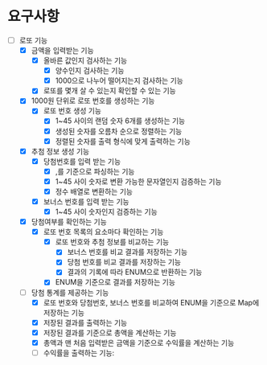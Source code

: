 # 요구사항
- [ ] 로또 기능
  - [x] 금액을 입력받는 기능
    - [x] 올바른 값인지 검사하는 기능
      - [x] 양수인지 검사하는 기능
      - [x] 1000으로 나누어 떨어지는지 검사하는 기능
    - [x] 로또를 몇개 살 수 있는지 확인할 수 있는 기능
  - [x] 1000원 단위로 로또 번호를 생성하는 기능
    - [x] 로또 번호 생성 기능
      - [x] 1~45 사이의 랜덤 숫자 6개를 생성하는 기능
      - [x] 생성된 숫자를 오름차 순으로 정렬하는 기능
      - [x] 정렬된 숫자를 출력 형식에 맞게 출력하는 기능
  - [x] 추첨 정보 생성 기능
    - [x] 당첨번호를 입력 받는 기능
      - [x] ,를 기준으로 파싱하는 기능 
      - [x] 1~45 사이 숫자로 변환 가능한 문자열인지 검증하는 기능
      - [x] 정수 배열로 변환하는 기능
    - [x] 보너스 번호를 입력 받는 기능
      - [x] 1~45 사이 숫자인지 검증하는 기능
  - [x] 당첨여부를 확인하는 기능
    - [x] 로또 번호 목록의 요소마다 확인하는 기능
      - [x] 로또 번호와 추첨 정보를 비교하는 기능
        - [x] 보너스 번호를 비교 결과를 저장하는 기능
        - [x] 당첨 번호를 비교 결과를 저장하는 기능
        - [x] 결과의 기록에 따라 ENUM으로 반환하는 기능
      - [x] ENUM을 기준으로 결과를 저장하는 기능
  - [ ] 당첨 통계를 제공하는 기능
    - [x] 로또 번호와 당첨번호, 보너스 번호를 비교하여 ENUM을 기준으로 Map에 저장하는 기능
    - [x] 저장된 결과를 출력하는 기능
    - [x] 저장된 결과를 기준으로 총액을 계산하는 기능
    - [x] 총액과 맨 처음 입력받은 금액을 기준으로 수익률을 계산하는 기능
    - [ ] 수익률을 출력하는 기능: